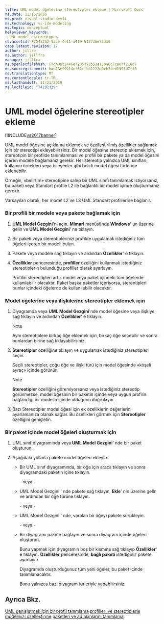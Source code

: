 ```yaml
---
title: UML model öğelerine stereotipler ekleme | Microsoft Docs
ms.date: 11/15/2016
ms.prod: visual-studio-dev14
ms.technology: vs-ide-modeling
ms.topic: conceptual
helpviewer_keywords:
- UML model, stereotypes
ms.assetid: 82545252-83ce-4e11-a419-61373be75d16
caps.latest.revision: 17
author: jillre
ms.author: jillfra
manager: jillfra
ms.openlocfilehash: 67d489b1446e7205d72b53e160a8c7ca87f216d7
ms.sourcegitcommit: bad28e99214cf62cfbd1222e8cb5ded1997d7ff0
ms.translationtype: MT
ms.contentlocale: tr-TR
ms.lasthandoff: 11/21/2019
ms.locfileid: "74292329"
---
```

# <a name="add-stereotypes-to-uml-model-elements"></a>UML model öğelerine stereotipler ekleme
[!INCLUDE[vs2017banner](../includes/vs2017banner.md)]

UML model öğesine açıklama eklemek ve özelleştirilmiş özellikler sağlamak için bir stereotipi ekleyebilirsiniz. Bir model öğesine stereotip eklemek için, stereotipin bir profilde tanımlanması ve profili bir pakete ya da model öğesini içeren modele bağlamanız gerekir. Her stereotip yalnızca UML sınıfları, kullanım örnekleri veya bileşenler gibi belirli model öğesi türlerine eklenebilir.

 Örneğin, «belirtim» stereotipine sahip bir UML sınıfı tanımlamak istiyorsanız, bu paketi veya Standart profile L2 ile bağlantılı bir model içinde oluşturmanız gerekir.

 Varsayılan olarak, her model L2 ve L3 UML Standart profillerine bağlanır.

### <a name="to-link-a-profile-to-a-model-or-a-package"></a>Bir profili bir modele veya pakete bağlamak için

1. **UML Model Gezgini**'ni açın. **Mimari** menüsünde **Windows**' un üzerine gelin ve **UML Model Gezgini**' ne tıklayın.

2. Bir paketi veya stereotiplerinizi profilde uygulamak istediğiniz tüm öğeleri içeren bir modeli bulun.

3. Pakete veya modele sağ tıklayın ve ardından **Özellikler**' e tıklayın.

4. **Özellikler** penceresinde, **profiller** özelliğini kullanmak istediğiniz stereotiplerin bulunduğu profiller olarak ayarlayın.

     Profilin stereotipleri artık model veya paket içindeki tüm öğelerde kullanılabilir olacaktır. Paket başka paketler içeriyorsa, stereotipleri bunlar içindeki öğelerde de kullanılabilir olacaktır.

### <a name="to-add-stereotypes-to-model-elements-or-relationships"></a>Model öğelerine veya ilişkilerine stereotipler eklemek için

1. Diyagramda veya **UML Model Gezgini**'nde model öğesine veya ilişkiye sağ tıklayın ve ardından **Özellikler**' e tıklayın.

    > [!NOTE]
    > Aynı stereotiplere birkaç öğe eklemek için, birkaç öğe seçebilir ve sonra bunlardan birine sağ tıklayabilirsiniz.

2. **Stereotipler** özelliğine tıklayın ve uygulamak istediğiniz stereotipleri seçin.

     Seçili stereotipler, çoğu öğe ve ilişki türü için model öğesinde «köşeli ayraç» içinde görünür.

    > [!NOTE]
    > **Stereotipler** özelliğini göremiyorsanız veya istediğiniz stereotip görünmezse, model öğesinin bir paketin içinde veya uygun profilin bağlandığı bir modelin içinde olduğunu doğrulayın.

3. Bazı Stereotipler model öğesi için ek özelliklerin değerlerini ayarlamanıza olanak sağlar. Bu özellikleri görmek için **Stereotipler** özelliğini genişletin.

### <a name="to-create-model-elements-within-a-package"></a>Bir paket içinde model öğeleri oluşturmak için

1. UML sınıf diyagramında veya **UML Model Gezgini**' nde bir paket oluşturun.

2. Aşağıdaki yollarla pakete model öğeleri ekleyin:

    - Bir UML sınıf diyagramında, bir öğe için araca tıklayın ve sonra diyagramdaki paketin içine tıklayın.

         \- veya -

    - UML Model Gezgini ' nde pakete sağ tıklayın, **Ekle**' nin üzerine gelin ve ardından bir öğe türüne tıklayın.

         \- veya -

    - UML Model Gezgini ' nde, varolan bir öğeyi pakete sürükleyin.

         \- veya -

    - Bir diyagramı pakete bağlayın ve sonra diyagram içinde öğeleri oluşturun.

         Bunu yapmak için diyagramın boş bir kısmına sağ tıklayıp **Özellikler**' e tıklayın. **Özellikler** penceresinde, **bağlı paketi** istediğiniz pakete ayarlayın.

         Diyagramda oluşturduğunuz tüm yeni öğeler, bu paket içinde tanımlanacaktır.

         Bunu yalnızca bazı diyagram türleriyle yapabilirsiniz.

## <a name="see-also"></a>Ayrıca Bkz.
 [UML genişletmek için bir profil tanımlama](../modeling/define-a-profile-to-extend-uml.md) [profilleri ve stereotiplerle modelinizi özelleştirme](../modeling/customize-your-model-with-profiles-and-stereotypes.md) [paketleri ve ad alanlarını tanımlama](../modeling/define-packages-and-namespaces.md)

